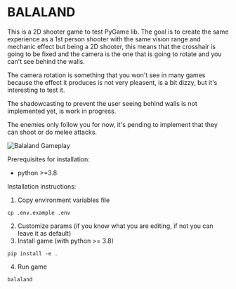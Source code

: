 # BALALAND

This is a 2D shooter game to test PyGame lib. The goal is to create the same experience as a 1st person shooter with the same vision range and mechanic effect but being a 2D shooter, this means that the crosshair is going to be fixed and the camera is the one that is going to rotate and you can't see behind the walls.

The camera rotation is something that you won't see in many games because the effect it produces is not very pleasent, is a bit dizzy, but it's interesting to test it.

The shadowcasting to prevent the user seeing behind walls is not implemented yet, is work in progress.

The enemies only follow you for now, it's pending to implement that they can shoot or do melee attacks.

![Balaland Gameplay](gameplay.gif)

Prerequisites for installation:

- python >=3.8

Installation instructions:

1. Copy environment variables file
```
cp .env.example .env
```
2. Customize params (if you know what you are editing, if not you can leave it as default)
3. Install game (with python >= 3.8)
```
pip install -e .
```
4. Run game
```
balaland
```

